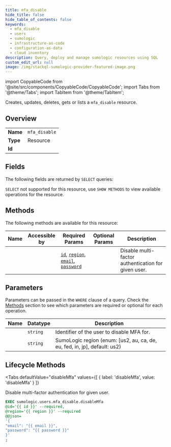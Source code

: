 ```yaml
--- 
title: mfa_disable
hide_title: false
hide_table_of_contents: false
keywords:
  - mfa_disable
  - users
  - sumologic
  - infrastructure-as-code
  - configuration-as-data
  - cloud inventory
description: Query, deploy and manage sumologic resources using SQL
custom_edit_url: null
image: /img/stackql-sumologic-provider-featured-image.png
---
```


import CopyableCode from '@site/src/components/CopyableCode/CopyableCode';
import Tabs from '@theme/Tabs';
import TabItem from '@theme/TabItem';

Creates, updates, deletes, gets or lists a <code>mfa_disable</code> resource.

## Overview
<table><tbody>
<tr><td><b>Name</b></td><td><code>mfa_disable</code></td></tr>
<tr><td><b>Type</b></td><td>Resource</td></tr>
<tr><td><b>Id</b></td><td><CopyableCode code="sumologic.users.mfa_disable" /></td></tr>
</tbody></table>

## Fields

The following fields are returned by `SELECT` queries:

`SELECT` not supported for this resource, use `SHOW METHODS` to view available operations for the resource.


## Methods

The following methods are available for this resource:

<table>
<thead>
    <tr>
    <th>Name</th>
    <th>Accessible by</th>
    <th>Required Params</th>
    <th>Optional Params</th>
    <th>Description</th>
    </tr>
</thead>
<tbody>
<tr>
    <td><a href="#disableMfa"><CopyableCode code="disableMfa" /></a></td>
    <td><CopyableCode code="exec" /></td>
    <td><a href="#parameter-id"><code>id</code></a>, <a href="#parameter-region"><code>region</code></a>, <a href="#parameter-email"><code>email</code></a>, <a href="#parameter-password"><code>password</code></a></td>
    <td></td>
    <td>Disable multi-factor authentication for given user.</td>
</tr>
</tbody>
</table>

## Parameters

Parameters can be passed in the `WHERE` clause of a query. Check the [Methods](#methods) section to see which parameters are required or optional for each operation.

<table>
<thead>
    <tr>
    <th>Name</th>
    <th>Datatype</th>
    <th>Description</th>
    </tr>
</thead>
<tbody>
<tr id="parameter-id">
    <td><CopyableCode code="id" /></td>
    <td><code>string</code></td>
    <td>Identifier of the user to disable MFA for.</td>
</tr>
<tr id="parameter-region">
    <td><CopyableCode code="region" /></td>
    <td><code>string</code></td>
    <td>SumoLogic region (enum: [us2, au, ca, de, eu, fed, in, jp], default: us2)</td>
</tr>
</tbody>
</table>

## Lifecycle Methods

<Tabs
    defaultValue="disableMfa"
    values={[
        { label: 'disableMfa', value: 'disableMfa' }
    ]}
>
<TabItem value="disableMfa">

Disable multi-factor authentication for given user.

```sql
EXEC sumologic.users.mfa_disable.disableMfa 
@id='{{ id }}' --required, 
@region='{{ region }}' --required 
@@json=
'{
"email": "{{ email }}", 
"password": "{{ password }}"
}'
;
```
</TabItem>
</Tabs>
